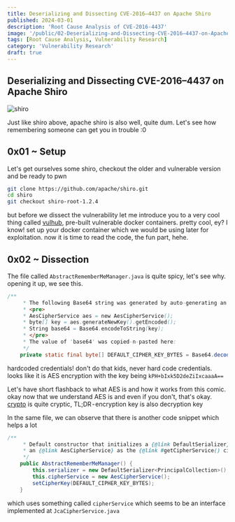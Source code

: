 ```yaml
---
title: Deserializing and Dissecting CVE-2016–4437 on Apache Shiro
published: 2024-03-01
description: 'Root Cause Analysis of CVE-2016-4437'
image: '/public/02-Deserializing-and-Dissecting-CVE-2016–4437-on-Apache-Shiro/shiro.jpg'
tags: [Root Cause Analysis, Vulnerability Research]
category: 'Vulnerability Research'
draft: true 
---
```


## Deserializing and Dissecting CVE-2016–4437 on Apache Shiro

![shiro](/public/02-Deserializing-and-Dissecting-CVE-2016–4437-on-Apache-Shiro/shiro.jpg)

Just like shiro above, apache shiro is also well, quite dum. Let's see how remembering someone can get you in trouble :0

## 0x01 ~ Setup
Let's get ourselves some shiro, checkout the older and vulnerable version and be ready to pwn

```bash
git clone https://github.com/apache/shiro.git
cd shiro
git checkout shiro-root-1.2.4
```
but before we dissect the vulnerability let me introduce you to a very cool thing called [vulhub](https://github.com/vulhub/vulhub/tree/master/shiro/CVE-2016-4437), pre-built vulnerable docker containers. pretty cool, ey? I know! set up your docker container which we would be using later for exploitation. now it is time to read the code, the fun part, hehe.

## 0x02 ~ Dissection

The file called `AbstractRememberMeManager.java` is quite spicy, let's see why. opening it up, we see this.

```java
/**
     * The following Base64 string was generated by auto-generating an AES Key:
     * <pre>
     * AesCipherService aes = new AesCipherService();
     * byte[] key = aes.generateNewKey().getEncoded();
     * String base64 = Base64.encodeToString(key);
     * </pre>
     * The value of 'base64' was copied-n-pasted here:
     */
    private static final byte[] DEFAULT_CIPHER_KEY_BYTES = Base64.decode("kPH+bIxk5D2deZiIxcaaaA==");
```

hardcoded credentials! don't do that kids, never hard code credentials. looks like it is AES encryption with the key being `kPH+bIxk5D2deZiIxcaaaA==`

Let's have short flashback to what AES is and how it works from this comic. okay now that we understand AES is and even if you don't, that's okay. [crypto](https://www.moserware.com/2009/09/stick-figure-guide-to-advanced.html) is quite cryptic, TL;DR - encryption key is also decryption key

In the same file, we can observe that there is another code snippet which helps a lot

```java
/**
     * Default constructor that initializes a {@link DefaultSerializer} as the {@link #getSerializer() serializer} and
     * an {@link AesCipherService} as the {@link #getCipherService() cipherService}.
     */
    public AbstractRememberMeManager() {
        this.serializer = new DefaultSerializer<PrincipalCollection>();
        this.cipherService = new AesCipherService();
        setCipherKey(DEFAULT_CIPHER_KEY_BYTES);
    }
```

which uses something called `cipherService` which seems to be an interface implemented at `JcaCipherService.java`

